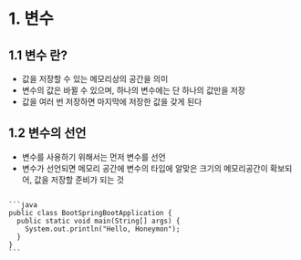 
# 1. 변수

## 1.1 변수 란?
- 값을 저장할 수 있는 메모리상의 공간을 의미
- 변수의 값은 바뀔 수 있으며, 하나의 변수에는 단 하나의 값만을 저장
- 값을 여러 번 저장하면 마지막에 저장한 값을 갖게 된다

## 1.2 변수의 선언
- 변수를 사용하기 위해서는 먼저 변수를 선언
- 변수가 선언되면 메모리 공간에 변수의 타입에 알맞은 크기의 메모리공간이 확보되어, 값을 저장할 준비가 되는 것
<pre>
<code>
```java
public class BootSpringBootApplication {
  public static void main(String[] args) {
    System.out.println("Hello, Honeymon");
  }
}
```
</code>
</pre>
